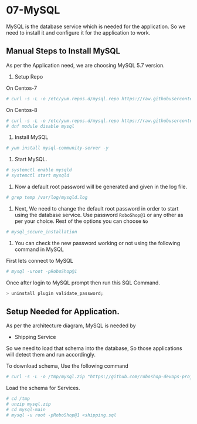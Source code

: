 # 07-MySQL

MySQL is the database service which is needed for the application. So we need to install it and configure it for the application to work.

## **Manual Steps to Install MySQL**

As per the Application need, we are choosing MySQL 5.7 version.

1. Setup Repo

On Centos-7

```bash
# curl -s -L -o /etc/yum.repos.d/mysql.repo https://raw.githubusercontent.com/roboshop-devops-project/mysql/main/mysql.repo
```

On Centos-8

```bash
# curl -s -L -o /etc/yum.repos.d/mysql.repo https://raw.githubusercontent.com/roboshop-devops-project/mysql/main/mysql.repo
# dnf module disable mysql
```

1. Install MySQL

```bash
# yum install mysql-community-server -y
```

1. Start MySQL.

```bash
# systemctl enable mysqld 
# systemctl start mysqld
```

1. Now a default root password will be generated and given in the log file.

```bash
# grep temp /var/log/mysqld.log
```

1. Next, We need to change the default root password in order to start using the database service. Use password `RoboShop@1` or any other as per your choice. Rest of the options you can choose `No`

```bash
# mysql_secure_installation
```

1. You can check the new password working or not using the following command in MySQL

First lets connect to MySQL

```bash
# mysql -uroot -pRoboShop@1
```

Once after login to MySQL prompt then run this SQL Command.

```sql
> uninstall plugin validate_password;
```

## **Setup Needed for Application.**

As per the architecture diagram, MySQL is needed by

- Shipping Service

So we need to load that schema into the database, So those applications will detect them and run accordingly.

To download schema, Use the following command

```bash
# curl -s -L -o /tmp/mysql.zip "https://github.com/roboshop-devops-project/mysql/archive/main.zip"
```

Load the schema for Services.

```bash
# cd /tmp
# unzip mysql.zip
# cd mysql-main
# mysql -u root -pRoboShop@1 <shipping.sql
```